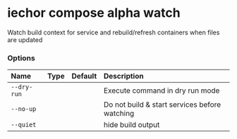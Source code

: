 # iechor compose alpha watch

<!---MARKER_GEN_START-->
Watch build context for service and rebuild/refresh containers when files are updated

### Options

| Name        | Type | Default | Description                                   |
|:------------|:-----|:--------|:----------------------------------------------|
| `--dry-run` |      |         | Execute command in dry run mode               |
| `--no-up`   |      |         | Do not build & start services before watching |
| `--quiet`   |      |         | hide build output                             |


<!---MARKER_GEN_END-->

